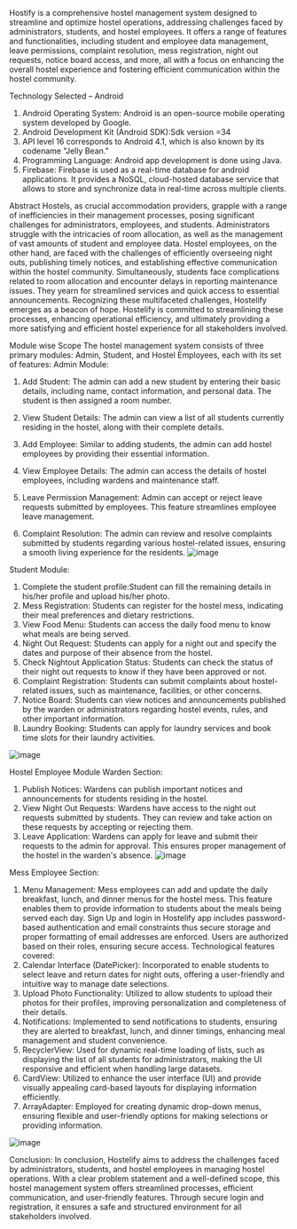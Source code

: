 Hostify is a comprehensive hostel management system designed to streamline and optimize hostel
operations, addressing challenges faced by administrators, students, and hostel employees. It offers a
range of features and functionalities, including student and employee data management, leave
permissions, complaint resolution, mess registration, night out requests, notice board access, and
more, all with a focus on enhancing the overall hostel experience and fostering efficient
communication within the hostel community.

Technology Selected – Android
1. Android Operating System: Android is an open-source mobile operating system developed
by Google.
2. Android Development Kit (Android SDK):Sdk version =34
3. API level 16 corresponds to Android 4.1, which is also known by its codename "Jelly Bean."
4. Programming Language: Android app development is done using Java.
5. Firebase: Firebase is used as a real-time database for android applications. It provides a
NoSQL, cloud-hosted database service that allows to store and synchronize data in real-time
across multiple clients.


Abstract
Hostels, as crucial accommodation providers, grapple with a range of inefficiencies in their
management processes, posing significant challenges for administrators, employees, and students.
Administrators struggle with the intricacies of room allocation, as well as the management of vast
amounts of student and employee data. Hostel employees, on the other hand, are faced with the
challenges of efficiently overseeing night outs, publishing timely notices, and establishing effective
communication within the hostel community. Simultaneously, students face complications related to
room allocation and encounter delays in reporting maintenance issues. They yearn for streamlined
services and quick access to essential announcements.
Recognizing these multifaceted challenges, Hostelify emerges as a beacon of hope. Hostelify is
committed to streamlining these processes, enhancing operational efficiency, and ultimately providing
a more satisfying and efficient hostel experience for all stakeholders involved.

Module wise Scope
The hostel management system consists of three primary modules: Admin, Student, and Hostel
Employees, each with its set of features:
Admin Module:
1. Add Student: The admin can add a new student by entering their basic details, including
name, contact information, and personal data. The student is then assigned a room number.
2. View Student Details: The admin can view a list of all students currently residing in the
hostel, along with their complete details.

3. Add Employee: Similar to adding students, the admin can add hostel employees by providing
their essential information.
4. View Employee Details: The admin can access the details of hostel employees, including
wardens and maintenance staff.
5. Leave Permission Management: Admin can accept or reject leave requests submitted by
employees. This feature streamlines employee leave management.
6. Complaint Resolution: The admin can review and resolve complaints submitted by students
regarding various hostel-related issues, ensuring a smooth living experience for the residents.
![image](https://github.com/user-attachments/assets/0ca6150e-cefa-4b6e-a1b8-f62c08ceb28e)

Student Module:
1. Complete the student profile:Student can fill the remaining details in his/her profile and
upload his/her photo.
2. Mess Registration: Students can register for the hostel mess, indicating their meal
preferences and dietary restrictions.
3. View Food Menu: Students can access the daily food menu to know what meals are being
served.
4. Night Out Request: Students can apply for a night out and specify the dates and purpose of
their absence from the hostel.
5. Check Nightout Application Status: Students can check the status of their night out requests
to know if they have been approved or not.
6. Complaint Registration: Students can submit complaints about hostel-related issues, such as
maintenance, facilities, or other concerns.
7. Notice Board: Students can view notices and announcements published by the warden or
administrators regarding hostel events, rules, and other important information.
8. Laundry Booking: Students can apply for laundry services and book time slots for their
laundry activities.

![image](https://github.com/user-attachments/assets/f92cdb0a-53bf-4e1a-a91a-f0858130466c)


Hostel Employee Module
Warden Section:
1. Publish Notices: Wardens can publish important notices and announcements for students
residing in the hostel.
2. View Night Out Requests: Wardens have access to the night out requests submitted by
students. They can review and take action on these requests by accepting or rejecting them.
3. Leave Application: Wardens can apply for leave and submit their requests to the admin for
approval. This ensures proper management of the hostel in the warden's absence.
![image](https://github.com/user-attachments/assets/fe3ab87f-3bf7-4448-be0f-a0a70effad85)

Mess Employee Section:
1. Menu Management: Mess employees can add and update the daily breakfast, lunch, and
dinner menus for the hostel mess. This feature enables them to provide information to
students about the meals being served each day.
Sign Up and login in Hostelify app includes password-based authentication and email constraints
thus secure storage and proper formatting of email addresses are enforced. Users are authorized based
on their roles, ensuring secure access.
Technological features covered:
1. Calendar Interface (DatePicker): Incorporated to enable students to select leave and return
dates for night outs, offering a user-friendly and intuitive way to manage date selections.
2. Upload Photo Functionality: Utilized to allow students to upload their photos for their
profiles, improving personalization and completeness of their details.
3. Notifications: Implemented to send notifications to students, ensuring they are alerted to
breakfast, lunch, and dinner timings, enhancing meal management and student convenience.
4. RecyclerView: Used for dynamic real-time loading of lists, such as displaying the list of all
students for administrators, making the UI responsive and efficient when handling large
datasets.
5. CardView: Utilized to enhance the user interface (UI) and provide visually appealing
card-based layouts for displaying information efficiently.
6. ArrayAdapter: Employed for creating dynamic drop-down menus, ensuring flexible and
user-friendly options for making selections or providing information.

![image](https://github.com/user-attachments/assets/81869e8c-7c8a-407a-8e0d-febccd86700f)


Conclusion:
In conclusion, Hostelify aims to address the challenges faced by administrators, students, and hostel
employees in managing hostel operations. With a clear problem statement and a well-defined scope,
this hostel management system offers streamlined processes, efficient communication, and
user-friendly features. Through secure login and registration, it ensures a safe and structured
environment for all stakeholders involved.


